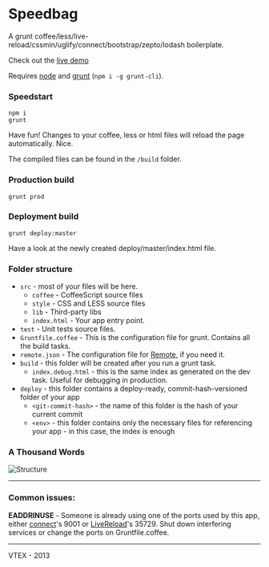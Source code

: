 # Speedbag

A grunt coffee/less/live-reload/cssmin/uglify/connect/bootstrap/zepto/lodash boilerplate.

Check out the [live demo](http://vtex.github.io/speedbag)

Requires [node](http://nodejs.org/) and [grunt](http://gruntjs.com/) (`npm i -g grunt-cli`).

### Speedstart

    npm i
    grunt

Have fun! Changes to your coffee, less or html files will reload the page automatically. Nice.

The compiled files can be found in the `/build` folder.

### Production build

    grunt prod

### Deployment build

    grunt deploy:master

Have a look at the newly created deploy/master/index.html file.

### Folder structure

- `src` - most of your files will be here.
	- `coffee` - CoffeeScript source files
	- `style` - CSS and LESS source files
	- `lib` - Third-party libs
	- `index.html` - Your app entry point.
- `test` - Unit tests source files.
- `Gruntfile.coffee` - This is the configuration file for grunt. Contains all the build tasks.
- `remote.json` - The configuration file for [Remote](https://github.com/gadr90/remote), if you need it.
- `build` - this folder will be created after you run a grunt task.
	-   `index.debug.html` - this is the same index as generated on the dev task. Useful for debugging in production.
- `deploy` - this folder contains a deploy-ready, commit-hash-versioned folder of your app
    -   `<git-commit-hash>` - the name of this folder is the hash of your current commit
    -   `<env>` - this folder contains only the necessary files for referencing your app - in this case, the index is enough

### A Thousand Words

![Structure](speedbag.png)

------

### Common issues:

**EADDRINUSE** - Someone is already using one of the ports used by this app, either [connect](https://github.com/gruntjs/grunt-contrib-connect)'s 9001 or [LiveReload](https://github.com/gruntjs/grunt-contrib-livereload)'s 35729.
Shut down interfering services or change the ports on Gruntfile.coffee.

------

VTEX - 2013
